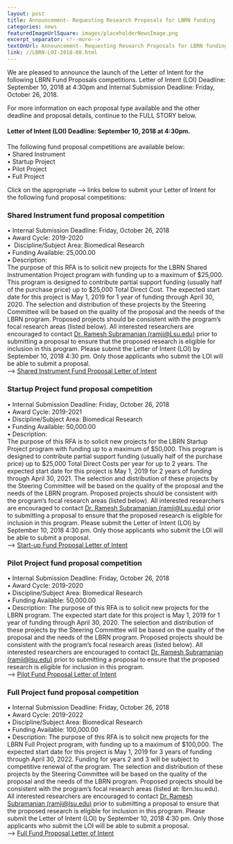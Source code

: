 ```yaml
--- 
layout: post
title: Announcement- Requesting Research Proposals for LBRN funding
categories: news
featuredImageUrlSquare: images/placeholderNewsImage.png
excerpt_separator: <!--more-->
textOnUrl: Announcement- Requesting Research Proposals for LBRN funding
link: //LBRN-LOI-2018-08.html
--- 
```


We are pleased to announce the launch of the Letter of Intent for the following LBRN Fund Proposals competitions. Letter of Intent (LOI) Deadline: September 10, 2018 at 4:30pm and Internal Submission Deadline: Friday, October 26, 2018.

For more information on each proposal type available and the other deadline and proposal details, continue to the FULL STORY below.

<!--more-->

#### Letter of Intent (LOI) Deadline: September 10, 2018 at 4:30pm.

The following fund proposal competitions are available below:  
  •  Shared Instrument  
  •  Startup Project  
  •  Pilot Project  
  •  Full Project  

Click on the appropriate --> links below to submit your Letter of Intent for the following fund proposal competitions:

### Shared Instrument fund proposal competition

•  Internal Submission Deadline: Friday, October 26, 2018  
•  Award Cycle: 2019-2020  
•  Discipline/Subject Area: Biomedical Research  
•  Funding Available: 25,000.00  
•  Description:  
 The purpose of this RFA is to solicit new projects for the LBRN Shared Instrumentation Project program with funding up to a maximum of $25,000. This program is designed to contribute partial support funding (usually half of the purchase price) up to $25,000 Total Direct Cost. The expected start date for this project is May 1, 2019 for 1 year of funding through April 30, 2020. The selection and distribution of these projects by the Steering Committee will be based on the quality of the proposal and the needs of the LBRN program. Proposed projects should be consistent with the program’s focal research areas (listed below). All interested researchers are encouraged to contact [Dr. Ramesh Subramanian (ramji@Lsu.edu)](ramji@lsu.edu) prior to submitting a proposal to ensure that the proposed research is eligible for inclusion in this program. Please submit the Letter of Intent (LOI) by September 10, 2018 4:30 pm. Only those applicants who submit the LOI will be able to submit a proposal.  
--> [Shared Instrument Fund Proposal Letter of Intent](http://lbrn.infoready4.com/CompetitionSpace/#competitionDetail/1775654)

### Startup Project fund proposal competition
•  Internal Submission Deadline: Friday, October 26, 2018  
•  Award Cycle: 2019-2021  
•  Discipline/Subject Area: Biomedical Research  
•  Funding Available: 50,000.00  
•  Description:  
 The purpose of this RFA is to solicit new projects for the LBRN Startup Project program with funding up to a maximum of $50,000. This program is designed to contribute partial support funding (usually half of the purchase price) up to $25,000 Total Direct Costs per year for up to 2 years. The expected start date for this project is May 1, 2019 for 2 years of funding through April 30, 2021. The selection and distribution of these projects by the Steering Committee will be based on the quality of the proposal and the needs of the LBRN program. Proposed projects should be consistent with the program’s focal research areas (listed below). All interested researchers are encouraged to contact [Dr. Ramesh Subramanian (ramji@Lsu.edu)](ramji@lsu.edu) prior to submitting a proposal to ensure that the proposed research is eligible for inclusion in this program. Please submit the Letter of Intent (LOI) by September 10, 2018 4:30 pm. Only those applicants who submit the LOI will be able to submit a proposal.  
--> [Start-up Fund Proposal Letter of Intent](http://lbrn.infoready4.com/CompetitionSpace/#competitionDetail/1775653)  

### Pilot Project fund proposal competition
•  Internal Submission Deadline: Friday, October 26, 2018  
•  Award Cycle: 2019-2020  
•  Discipline/Subject Area: Biomedical Research  
•  Funding Available: 50,000.00  
•  Description:  The purpose of this RFA is to solicit new projects for the LBRN program. The expected start date for this project is May 1, 2019 for 1 year of funding through April 30, 2020. The selection and distribution of these projects by the Steering Committee will be based on the quality of the proposal and the needs of the LBRN program. Proposed projects should be consistent with the program’s focal research areas (listed below). All interested researchers are encouraged to contact [Dr. Ramesh Subramanian (ramji@lsu.edu)](ramji@lsu.edu) prior to submitting a proposal to ensure that the proposed research is eligible for inclusion in this program.  
--> [Pilot Fund Proposal Letter of Intent](http://lbrn.infoready4.com/CompetitionSpace/#competitionDetail/1775652)  

### Full Project fund proposal competition
•  Internal Submission Deadline: Friday, October 26, 2018  
•  Award Cycle: 2019-2022  
•  Discipline/Subject Area: Biomedical Research  
•  Funding Available: 100,000.00  
•  Description:  The purpose of this RFA is to solicit new projects for the LBRN Full Project program, with funding up to a maximum of $100,000. The expected start date for this project is May 1, 2019 for 3 years of funding through April 30, 2022. Funding for years 2 and 3 will be subject to competitive renewal of the program. The selection and distribution of these projects by the Steering Committee will be based on the quality of the proposal and the needs of the LBRN program. Proposed projects should be consistent with the program’s focal research areas (listed at: lbrn.lsu.edu). All interested researchers are encouraged to contact [Dr. Ramesh Subramanian (ramji@lsu.edu)](ramji@lsu.edu) prior to submitting a proposal to ensure that the proposed research is eligible for inclusion in this program. Please submit the Letter of Intent (LOI) by September 10, 2018 4:30 pm. Only those applicants who submit the LOI will be able to submit a proposal.  
--> [Full Fund Proposal Letter of Intent](http://lbrn.infoready4.com/CompetitionSpace/#competitionDetail/1762417)
